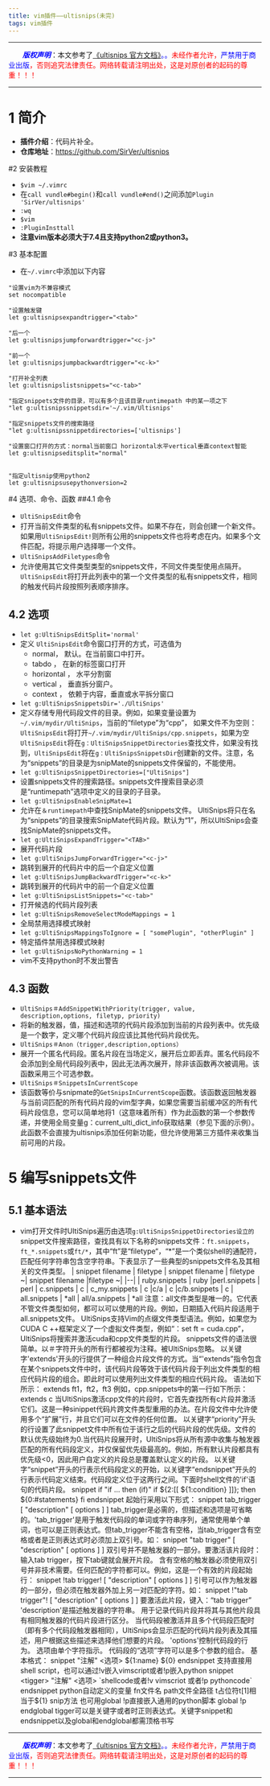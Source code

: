 ```yaml
---
title: vim插件——ultisnips(未完) 
tags: vim插件
---
```


------

&emsp;&emsp;<font color=blue>**_版权声明_**</font>：本文参考了<font color=blue>[《ultisnips 官方文档》](https://github.com/SirVer/ultisnips "点击跳转")。。</font><font color=red>未经作者允许，<font color=blue>严禁用于商业出版</font>，否则追究法律责任。网络转载请注明出处，这是对原创者的起码的尊重！！！</font>

------

<style>table{word-break:initial;}</style>



# 1 简介
* **插件介绍**：代码片补全。
* **仓库地址**：<https://github.com/SirVer/ultisnips>

#2 安装教程
* `$vim ~/.vimrc`
* 在`call vundle#begin()`和`call vundle#end()`之间添加`Plugin 'SirVer/ultisnips'`
* `:wq`
* `$vim`
* `:PluginInsttall`
* **注意vim版本必须大于7.4且支持python2或python3。**

#3 基本配置
* 在`~/.vimrc`中添加以下内容
```
"设置vim为不兼容模式
set nocompatible

"设置触发键
let g:ultisnipsexpandtrigger="<tab>"      

"后一个
let g:ultisnipsjumpforwardtrigger="<c-j>"  

"前一个
let g:ultisnipsjumpbackwardtrigger="<c-k>"  

"打开补全列表
let g:ultisnipslistsnippets="<c-tab>" 

"指定snippets文件的目录，可以有多个且该目录runtimepath 中的某一项之下
"let g:ultisnipssnippetsdir='~/.vim/Ultisnips' 

"指定snippets文件的搜索路径
"let g:ultisnipssnippetdirectories=['ultisnips'] 

"设置窗口打开的方式：normal当前窗口 horizontal水平vertical垂直context智能 
let g:ultisnipseditsplit="normal" 


"指定ultisnip使用python2
let g:ultisnipsusepythonversion=2 
```


#4 选项、命令、函数
##4.1 命令

* `UltiSnipsEdit`命令
 * 打开当前文件类型的私有snippets文件。如果不存在，则会创建一个新文件。如果用`UltiSnipsEdit!`则所有公用的snippets文件也将考虑在内。如果多个文件匹配，将提示用户选择哪一个文件。
* `UltiSnipsAddFiletypes`命令
 * 允许使用其它文件类型类型的snippets文件，不同文件类型使用点隔开。`UltiSnipsEdit`将打开此列表中的第一个文件类型的私有snippets文件，相同的触发代码片段按照列表顺序排序。

## 4.2 选项
* `let g:UltiSnipsEditSplit='normal' `
 * 定义 `UltiSnipsEdit`命令窗口打开的方式，可选值为
     * normal， 默认。在当前窗口中打开。
     * tabdo ，       在新的标签窗口打开
     * horizontal ，    水平分割窗
     * vertical ，     垂直拆分窗户。 
     * context  ，    依赖于内容，垂直或水平拆分窗口
* `let g:UltiSnipsSnippetsDir='./UltiSnips'`    
 * 定义存储专用代码段文件的目录。例如，如果变量设置为`~/.vim/mydir/UltiSnips`，当前的“filetype”为“cpp”， 如果文件不为空则：`UltiSnipsEdit`将打开`~/.vim/mydir/UltiSnips/cpp.snippets`，如果为空`UltiSnipsEdit`将在`g：UltiSnipsSnippetDirectories`查找文件，如果没有找到，`UltiSnipsEdit`将在`g：UltiSnipsSnippetsDir`创建新的文件。注意，名为“snippets”的目录是为snipMate的snippets文件保留的，不能使用。
* `let g:UltiSnipsSnippetDirectories=["UltiSnips"]`
 * 设置snippets文件的搜索路径。snippets文件搜索目录必须是“runtimepath”选项中定义的目录的子目录。
* `let g:UltiSnipsEnableSnipMate=1`
 * 允许在`＆runtimepath`中查找SnipMate的snippets文件。 UltiSnips将只在名为“snippets”的目录搜索SnipMate代码片段。默认为“1”，所以UltiSnips会查找SnipMate的snippets文件。
* `let g:UltiSnipsExpandTrigger="<TAB>" `       
 * 展开代码片段
* `let g:UltiSnipsJumpForwardTrigger="<c-j>"`    
 * 跳转到展开的代码片中的后一个自定义位置 
* `let g:UltiSnipsJumpBackwardTrigger="<c-k>"`   
 * 跳转到展开的代码片中的前一个自定义位置 
* `let g:UltiSnipsListSnippets="<c-tab>"`          
 * 打开候选的代码片段列表
* `let g:UltiSnipsRemoveSelectModeMappings = 1`
 * 全局禁用选择模式映射
* `let g:UltiSnipsMappingsToIgnore = [ "somePlugin", "otherPlugin" ]`
 * 特定插件禁用选择模式映射
* `let g:UltiSnipsNoPythonWarning = 1`
 * vim不支持python时不发出警告 

## 4.3 函数
* `UltiSnips＃AddSnippetWithPriority(trigger, value, description,options, filetyp, priority)`
 * 将新的触发器，值，描述和选项的代码片段添加到当前的片段列表中。优先级是一个数字，定义哪个代码片段应该比其他代码片段优先。 
* `UltiSnips＃Anon（trigger,description,options）`
 * 展开一个匿名代码段。匿名片段在当场定义，展开后立即丢弃。匿名代码段不会添加到全局代码段列表中，因此无法再次展开，除非该函数再次被调用。该函数采用三个可选参数。
* `UltiSnips＃SnippetsInCurrentScope`
 * 该函数等价与snipmate的`GetSnipsInCurrentScope`函数。该函数返回触发器与当前词匹配的所有代码片段的vim型字典，如果您需要当前缓冲区的所有代码片段信息，您可以简单地将1（这意味着所有）作为此函数的第一个参数传递，并使用全局变量g：current_ulti_dict_info获取结果（参见下面的示例）。此函数不会直接为ultisnips添加任何新功能，但允许使用第三方插件来收集当前可用的片段。

# 5 编写snippets文件
## 5.1 基本语法
* vim打开文件时UltiSnips遍历由选项`g:UltiSnipsSnippetDirectories设立的`snippet文件搜索路径，查找具有以下名称的snippets文件：`ft.snippets`，`ft_*.snippets`或`ft/*`，其中“ft”是“filetype“，“*”是一个类似shell的通配符，匹配任何字符串包含空字符串。下表显示了一些典型的snippets文件名及其相关的文件类型。
| snippet filename   |      filetype | snippet filename   |      filetype ~| snippet filename |filetype ~|
|--|
|  ruby.snippets   |         ruby
    |perl.snippets   |         perl
   | c.snippets    |           c
   | c_my.snippets |          c
    |c/a        |            c
    |c/b.snippets |            c
   | all.snippets  |           *all
  |  all/a.snippets   |        *all
注意：all文件类型是唯一的。它代表不管文件类型如何，都可以可以使用的片段。例如，日期插入代码片段适用于all.snippets文件。
UltiSnips支持Vim的点缀文件类型语法。例如，如果您为CUDA C ++框架定义了一个虚拟文件类型，例如“：set ft = cuda.cpp”，UltiSnips将搜索并激活cuda和cpp文件类型的片段。
snippets文件的语法很简单。以＃字符开头的所有行都被视为注释。被UltiSnips忽略。
以关键字'extends'开头的行提供了一种组合片段文件的方式。当“'extends”指令包含在某个snippets文件中时，该代码片段等效于该代码片段于列出文件类型的相应代码片段的组合。即此时可以使用列出文件类型的相应代码片段。
语法如下所示：
extends ft1，ft2，ft3
例如，cpp.snippets中的第一行如下所示：
extends  c
当UltiSnips激活cpp文件的片段时，它首先查找所有c片段并激活它们。这是一种sinippet代码片跨文件类型重用的办法。在片段文件中允许使用多个“扩展”行，并且它们可以在文件的任何位置。
以关键字“priority”开头的行设置了此snippet文件中所有位于该行之后的代码片段的优先级。文件的默认优先级始终为0.当代码片段展开时，UltiSnips将从所有源中收集与触发器匹配的所有代码段定义，并仅保留优先级最高的。例如，所有默认片段都具有优先级<0，因此用户自定义的片段总是覆盖默认定义的片段。
以关键字“snippet”开头的行表示代码段定义的开始，以关键字“endsnippet”开头的行表示代码定义结束。代码段定义位于这两行之间。下面时shell文件的'if'语句的代码片段。
snippet if "if ... then (if)"
if ${2:[[ ${1:condition} ]]}; 
then
${0:#statements}
fi
endsnippet
起始行采用以下形式：
snippet tab_trigger [ "description" [ options ] ]
tab_trigger是必需的，但描述和选项是可省略的。'tab_trigger'是用于触发代码段的单词或字符串序列，通常使用单个单词，也可以是正则表达式。但tab_trigger不能含有空格，当tab_trigger含有空格或者是正则表达式时必须加上双引号。如：
snippet "tab trigger" [ "description" [ options ] ]
双引号并不是触发器的一部分。要激活该片段时：输入tab trigger，按下tab键就会展开片段。
含有空格的触发器必须使用双引号并非技术需要。任何匹配的字符都可以。例如，这是一个有效的片段起始行：
snippet !tab trigger! [ "description" [ options ] ]
引号可以作为触发器的一部分，但必须在触发器外加上另一对匹配的字符。如：
snippet !"tab trigger"! [ "description" [ options ] ]
要激活此片段，键入：“tab trigger”
'description'是描述触发器的字符串。 用于记录代码片段并将其与其他片段具有相同触发器的代码片段进行区分。 当代码段被激活并且多个代码段匹配时（即有多个代码段触发器相同），UltiSnips会显示匹配的代码片段列表及其描述，用户根据这些描述来选择他们想要的片段。
'options'控制代码段的行为。 选项由单个字符指示。 代码段的“选项”字符可以是多个参数的组合。
基本格式：
snippet <tigger> "注解" <选项> 
${1:name}
${0}
endsnippet
支持直接用shell script，也可以通过!v嵌入vimscript或者!p嵌入python
snippet  <tigger> "注解" <选项>
`shellcode或者!v vimscriot 或者!p pythoncode`
endsnippet
python自动定义的变量
fn文件名
path文件全路径
t占位符t[1]相当于${1}
snip方法
也可用global !p直接嵌入通用的python脚本
global !p
endglobal
tigger可以是关键字或者时正则表达式。关键字snippet和endsnippet以及global和endglobal都需顶格书写




------

&emsp;&emsp;<font color=blue>**_版权声明_**</font>：本文参考了<font color=blue>[《ultisnips 官方文档》](https://github.com/SirVer/ultisnips "点击跳转")。。</font><font color=red>未经作者允许，<font color=blue>严禁用于商业出版</font>，否则追究法律责任。网络转载请注明出处，这是对原创者的起码的尊重！！！</font>

------

